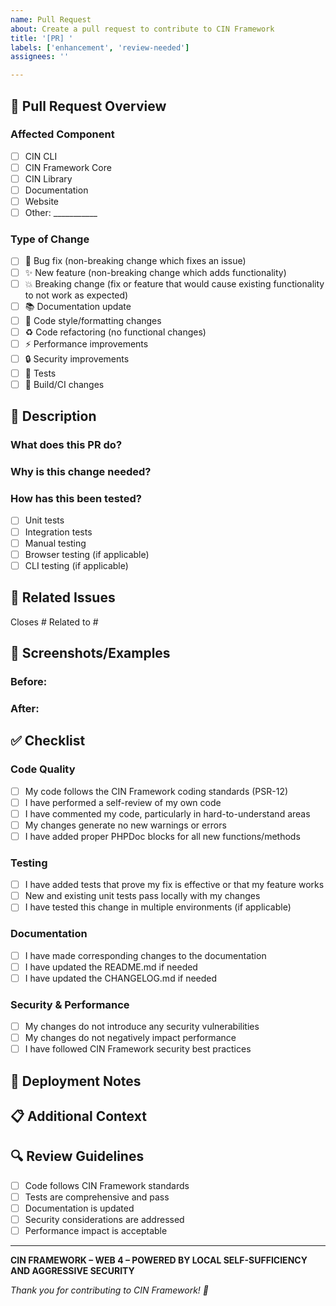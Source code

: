 ```yaml
---
name: Pull Request
about: Create a pull request to contribute to CIN Framework
title: '[PR] '
labels: ['enhancement', 'review-needed']
assignees: ''

---
```


## 🔄 **Pull Request Overview**

### **Affected Component**
<!-- Select the component this PR affects -->
- [ ] CIN CLI
- [ ] CIN Framework Core
- [ ] CIN Library
- [ ] Documentation
- [ ] Website
- [ ] Other: ___________

### **Type of Change**
<!-- Select the type of change -->
- [ ] 🐛 Bug fix (non-breaking change which fixes an issue)
- [ ] ✨ New feature (non-breaking change which adds functionality)
- [ ] 💥 Breaking change (fix or feature that would cause existing functionality to not work as expected)
- [ ] 📚 Documentation update
- [ ] 🎨 Code style/formatting changes
- [ ] ♻️ Code refactoring (no functional changes)
- [ ] ⚡ Performance improvements
- [ ] 🔒 Security improvements
- [ ] 🧪 Tests
- [ ] 🔧 Build/CI changes

## 📝 **Description**

### **What does this PR do?**
<!-- Provide a clear and concise description of what this PR accomplishes -->

### **Why is this change needed?**
<!-- Explain the motivation behind this change -->

### **How has this been tested?**
<!-- Describe the tests you ran to verify your changes -->
- [ ] Unit tests
- [ ] Integration tests
- [ ] Manual testing
- [ ] Browser testing (if applicable)
- [ ] CLI testing (if applicable)

## 🔗 **Related Issues**
<!-- Link any related issues -->
Closes #
Related to #

## 📸 **Screenshots/Examples**
<!-- If applicable, add screenshots or code examples to help explain your changes -->

### **Before:**
<!-- Screenshot or description of the current behavior -->

### **After:**
<!-- Screenshot or description of the new behavior -->

## ✅ **Checklist**
<!-- Please check all applicable items -->

### **Code Quality**
- [ ] My code follows the CIN Framework coding standards (PSR-12)
- [ ] I have performed a self-review of my own code
- [ ] I have commented my code, particularly in hard-to-understand areas
- [ ] My changes generate no new warnings or errors
- [ ] I have added proper PHPDoc blocks for all new functions/methods

### **Testing**
- [ ] I have added tests that prove my fix is effective or that my feature works
- [ ] New and existing unit tests pass locally with my changes
- [ ] I have tested this change in multiple environments (if applicable)

### **Documentation**
- [ ] I have made corresponding changes to the documentation
- [ ] I have updated the README.md if needed
- [ ] I have updated the CHANGELOG.md if needed

### **Security & Performance**
- [ ] My changes do not introduce any security vulnerabilities
- [ ] My changes do not negatively impact performance
- [ ] I have followed CIN Framework security best practices

## 🚀 **Deployment Notes**
<!-- Any special deployment considerations -->

## 📋 **Additional Context**
<!-- Add any other context about the pull request here -->

## 🔍 **Review Guidelines**
<!-- For reviewers -->
- [ ] Code follows CIN Framework standards
- [ ] Tests are comprehensive and pass
- [ ] Documentation is updated
- [ ] Security considerations are addressed
- [ ] Performance impact is acceptable

---

**CIN FRAMEWORK – WEB 4 – POWERED BY LOCAL SELF-SUFFICIENCY AND AGGRESSIVE SECURITY**

*Thank you for contributing to CIN Framework! 🙏*